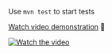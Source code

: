 Use `mvn test` to start tests

[Watch video demonstration](https://youtu.be/uFgEwdbWc2M) 🎥

[![Watch the video](https://img.youtube.com/vi/uFgEwdbWc2M/maxresdefault.jpg)](https://youtu.be/uFgEwdbWc2M)

